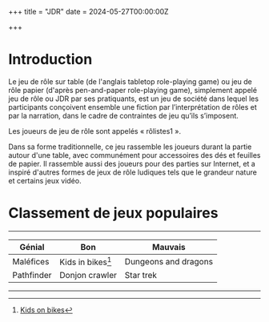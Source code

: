 +++
title = "JDR"
date = 2024-05-27T00:00:00Z


+++
# Introduction

Le jeu de rôle sur table (de l'anglais tabletop role-playing game) ou jeu de rôle papier (d'après pen-and-paper role-playing game), simplement appelé jeu de rôle ou JDR par ses pratiquants, est un jeu de société dans lequel les participants conçoivent ensemble une fiction par l’interprétation de rôles et par la narration, dans le cadre de contraintes de jeu qu’ils s’imposent.

Les joueurs de jeu de rôle sont appelés « rôlistes1 ».

Dans sa forme traditionnelle, ce jeu rassemble les joueurs durant la partie autour d'une table, avec communément pour accessoires des dés et feuilles de papier. Il rassemble aussi des joueurs pour des parties sur Internet, et a inspiré d'autres formes de jeux de rôle ludiques tels que le grandeur nature et certains jeux vidéo. 


# Classement de jeux populaires

_________________________________________________
|Génial	|Bon	|Mauvais	|
|---------------|---------------|---------------|
|Maléfices|Kids in bikes[^1]|Dungeons and dragons|
|Pathfinder|Donjon crawler|Star trek|
----------------------------------------------------------

[^1]:[Kids on bikes](/https://www.huntersentertainment.com/kidsonbikesrpg)
